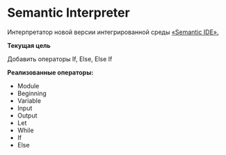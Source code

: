 # Semantic Interpreter

Интерпретатор новой версии интегрированной среды [«Semantic IDE».](https://github.com/seljmov/Semantic-IDE)

__Текущая цель__

Добавить операторы If, Else, Else If

__Реализованные операторы:__
- Module
- Beginning
- Variable
- Input
- Output
- Let
- While
- If
- Else